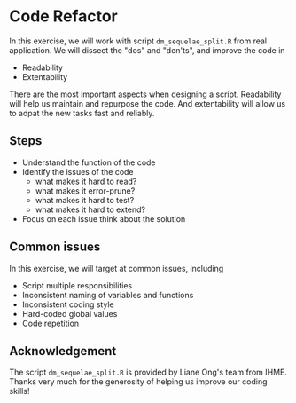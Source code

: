 # Code Refactor

In this exercise, we will work with script `dm_sequelae_split.R` from real
application. We will dissect the "dos" and "don'ts", and improve the code in

* Readability
* Extentability

There are the most important aspects when designing a script. Readability will
help us maintain and repurpose the code. And extentability will allow us to
adpat the new tasks fast and reliably.

## Steps

* Understand the function of the code
* Identify the issues of the code
  * what makes it hard to read?
  * what makes it error-prune?
  * what makes it hard to test?
  * what makes it hard to extend?
* Focus on each issue think about the solution

## Common issues

In this exercise, we will target at common issues, including

* Script multiple responsibilities
* Inconsistent naming of variables and functions
* Inconsistent coding style
* Hard-coded global values
* Code repetition

## Acknowledgement

The script `dm_sequelae_split.R` is provided by Liane Ong's team from IHME.
Thanks very much for the generosity of helping us improve our coding skills!